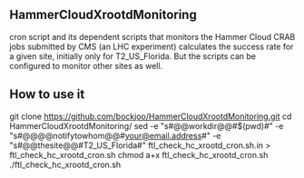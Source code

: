 ## HammerCloudXrootdMonitoring
cron script and its dependent scripts that monitors the Hammer Cloud CRAB jobs submitted by CMS (an LHC experiment)
calculates the success rate for a given site, initially only for T2_US_Florida. But the scripts can be configured to monitor
other sites as well.

## How to use it
 git clone https://github.com/bockjoo/HammerCloudXrootdMonitoring.git
 cd HammerCloudXrootdMonitoring/
 sed -e "s#@@workdir@@#$(pwd)#" -e "s#@@@@notifytowhom@@#your@email.address#" -e "s#@@thesite@@#T2_US_Florida#" ftl_check_hc_xrootd_cron.sh.in > ftl_check_hc_xrootd_cron.sh
 chmod a+x ftl_check_hc_xrootd_cron.sh
 ./ftl_check_hc_xrootd_cron.sh
